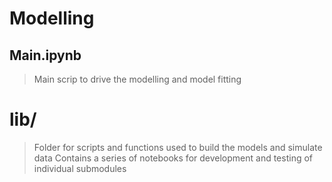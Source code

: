 # Modelling

## Main.ipynb
> Main scrip to drive the modelling and model fitting

# lib/ 
> Folder for scripts and functions used to build the models and simulate data
> Contains a series of notebooks for development and testing of individual submodules

